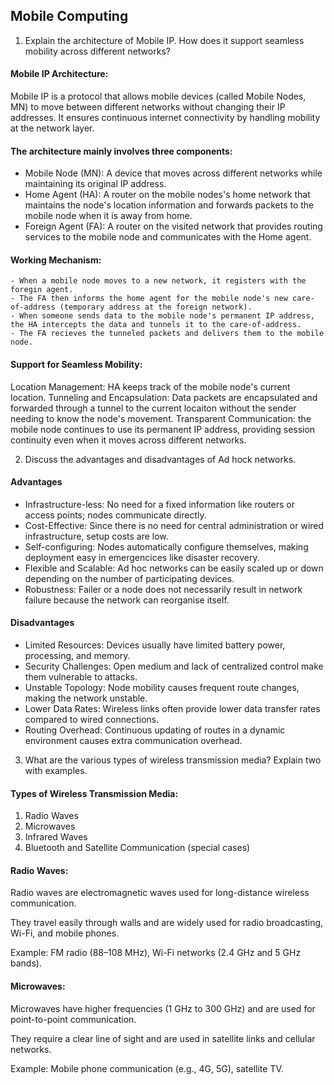 ## Mobile Computing
1. Explain the architecture of Mobile IP. How does it support seamless mobility across different networks?

#### Mobile IP Architecture:
Mobile IP is a protocol that allows mobile devices (called Mobile Nodes, MN) to move between different networks without changing their IP addresses. It ensures continuous internet connectivity by handling mobility at the network layer.

#### The architecture mainly involves three components:
- Mobile Node (MN): A device that moves across different networks while maintaining its original IP address.
- Home Agent (HA): A router on the mobile nodes's home network that maintains the node's location information and forwards packets to the mobile node when it is away from home.
- Foreign Agent (FA): A router on the visited network that provides routing services to the mobile node and communicates with the Home agent.

#### Working Mechanism:
    - When a mobile node moves to a new network, it registers with the foregin agent.
    - The FA then informs the home agent for the mobile node's new care-of-address (temporary address at the foreign network).
    - When someone sends data to the mobile node's permanent IP address, the HA intercepts the data and tunnels it to the care-of-address.
    - The FA recieves the tunneled packets and delivers them to the mobile node.

#### Support for Seamless Mobility:
Location Management: HA keeps track of the mobile node's current location.
Tunneling and Encapsulation: Data packets are encapsulated and forwarded through a tunnel to the current locaiton without the sender needing to know the node's movement.
Transparent Communication: the mobile node continues to use its permanent IP address, providing session continuity even when it moves across different networks.

2. Discuss the advantages and disadvantages of Ad hock networks.
#### Advantages
- Infrastructure-less: No need for a fixed information like routers or access points; nodes communicate directly.
- Cost-Effective: Since there is no need for central administration or wired infrastructure, setup costs are low.
- Self-configuring: Nodes automatically configure themselves, making deployment easy in emergencices like disaster recovery.
- Flexible and Scalable: Ad hoc networks can be easily scaled up or down depending on the number of participating devices.
- Robustness: Failer or a node does not necessarily result in network failure because the network can reorganise itself.
#### Disadvantages
- Limited Resources: Devices usually have limited battery power, processing, and memory.
- Security Challenges: Open medium and lack of centralized control make them vulnerable to attacks.
- Unstable Topology: Node mobility causes frequent route changes, making the network unstable.
- Lower Data Rates: Wireless links often provide lower data transfer rates compared to wired connections.
- Routing Overhead: Continuous updating of routes in a dynamic environment causes extra communication overhead.

3. What are the various types of wireless transmission media? Explain two with examples.
#### Types of Wireless Transmission Media:
1. Radio Waves
2. Microwaves
3. Infrared Waves
4. Bluetooth and Satellite Communication (special cases)

#### Radio Waves:
Radio waves are electromagnetic waves used for long-distance wireless communication.

They travel easily through walls and are widely used for radio broadcasting, Wi-Fi, and mobile phones.

Example: FM radio (88–108 MHz), Wi-Fi networks (2.4 GHz and 5 GHz bands).


#### Microwaves:
Microwaves have higher frequencies (1 GHz to 300 GHz) and are used for point-to-point communication.

They require a clear line of sight and are used in satellite links and cellular networks.

Example: Mobile phone communication (e.g., 4G, 5G), satellite TV.